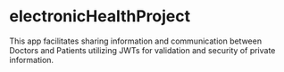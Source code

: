 # electronicHealthProject
This app facilitates sharing information and communication between Doctors and Patients utilizing JWTs for validation and security of private information.
